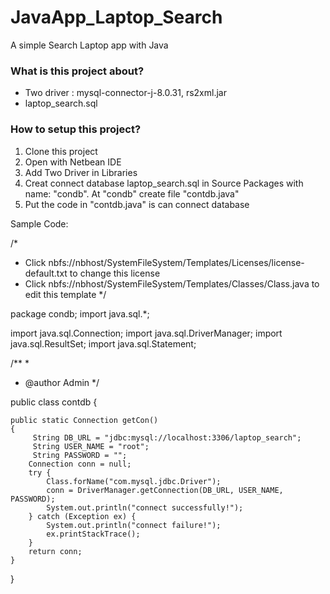 # JavaApp_Laptop_Search
A simple Search Laptop app with Java

### What is this project about?
- Two driver : mysql-connector-j-8.0.31, rs2xml.jar
- laptop_search.sql

### How to setup this project?
1. Clone this project
2. Open with Netbean IDE
3. Add Two Driver in Libraries
4. Creat connect database laptop_search.sql in Source Packages with name: "condb". At "condb" create file "contdb.java"
5. Put the code in "contdb.java" is can connect database

Sample Code:

/*
 * Click nbfs://nbhost/SystemFileSystem/Templates/Licenses/license-default.txt to change this license
 * Click nbfs://nbhost/SystemFileSystem/Templates/Classes/Class.java to edit this template
 */
 
package condb;
import java.sql.*;

import java.sql.Connection;
import java.sql.DriverManager;
import java.sql.ResultSet;
import java.sql.Statement;

/**
 *
 * @author Admin
 */
 
public class contdb {

    public static Connection getCon()
    {
         String DB_URL = "jdbc:mysql://localhost:3306/laptop_search";
         String USER_NAME = "root";
         String PASSWORD = "";
        Connection conn = null;
        try {
            Class.forName("com.mysql.jdbc.Driver");
            conn = DriverManager.getConnection(DB_URL, USER_NAME, PASSWORD);
            System.out.println("connect successfully!");
        } catch (Exception ex) {
            System.out.println("connect failure!");
            ex.printStackTrace();
        }
        return conn;
    }
}

